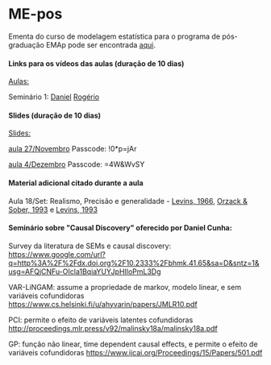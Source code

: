 # ME-pos
Ementa do curso de modelagem estatística para o programa de pós-graduação EMAp pode ser encontrada [aqui](https://github.com/claustru/ME-pos/blob/master/Docs/EmentaModelagemEstatisticaMestradoClaudioStruchiner.pdf).

#### Links para os vídeos das aulas (duração de 10 dias)
[Aulas:](https://fgvbr-my.sharepoint.com/:f:/g/personal/claudio_struchiner_fgv_br/EnTr_IefGZFNl7Aa9fifbk0BZMlrqLzTVGJND9cqBo4OfQ?e=ytZSdN)

Seminário 1: [Daniel](https://fgvbr-my.sharepoint.com/:b:/g/personal/claudio_struchiner_fgv_br/EfHyPAf3vu5EjLamsRZHQrEBJ4cioUTN-Wd_7-sdcSwyzA?e=qBHLHo)
             [Rogério](https://fgvbr-my.sharepoint.com/:b:/g/personal/claudio_struchiner_fgv_br/ESyGGhZCXdRDnyaYPU2NDF0Bx7-p4i7RyiYxUarfsk4e6w?e=GFxgaG)

#### Slides (duração de 10 dias)
[Slides:](https://fgvbr-my.sharepoint.com/:f:/g/personal/claudio_struchiner_fgv_br/EuGf_Gx02I9CjMvdsoikDhIBrZNeIS7RKFTOfQsJX0-puw?e=glb6zQ)

[aula 27/Novembro](https://fgv-br.zoom.us/rec/share/9QMnxVd_537rPbyImqTDsLruv1eKsZyKXvrVopCUfvLdgGQCf9reisnJbBlyRs2G.ss1PLZjstME0khXz) 
Passcode: !0*p=jAr

[aula 4/Dezembro](https://fgv-br.zoom.us/rec/share/U7u1aIXoXDI5jw9hxDzVAKPsN8pwyEDn0LxIOl6YGc96eySmyZw1wkLGZyHWAGTS.LxYLtSTwRvhMNwqy) 
Passcode: =4W&WvSY


#### Material adicional citado durante a aula

Aula 18/Set: Realismo, Precisão e generalidade - [Levins, 1966](https://www.jstor.org/stable/pdf/27836590.pdf?casa_token=7tSi2uV0FvMAAAAA:pOA0tm3YnGbEgyv6GWFHQp0skImzirrSRkOznEPGnrhh8ATBAXMC9GTOuIkUWLw55pGTz4dX6SEdCJmW546H7aNyEvgSAo58uphzbEXPLUf029BaaQQzhA), [Orzack & Sober, 1993](https://www.jstor.org/stable/pdf/3037250.pdf) e [Levins, 1993](https://www.jstor.org/stable/pdf/3037251.pdf)

#### Seminário sobre "Causal Discovery" oferecido por Daniel Cunha:

Survey da literatura de SEMs e causal discovery:
https://www.google.com/url?q=http%3A%2F%2Fdx.doi.org%2F10.2333%2Fbhmk.41.65&sa=D&sntz=1&usg=AFQjCNFu-OIcla1BqiaYUYJpHIloPmL3Dg

VAR-LiNGAM: assume a propriedade de markov, modelo linear, e sem variáveis cofundidoras
https://www.cs.helsinki.fi/u/ahyvarin/papers/JMLR10.pdf

PCI: permite o efeito de variáveis latentes cofundidoras
http://proceedings.mlr.press/v92/malinsky18a/malinsky18a.pdf

GP: função não linear, time dependent causal effects, e permite o efeito de variáveis cofundidoras
https://www.ijcai.org/Proceedings/15/Papers/501.pdf


